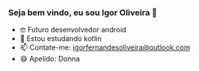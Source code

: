 ### Seja bem vindo, eu sou Igor Oliveira 👋

- 🤓 Futuro desenvolvedor android
- 🌱 Estou estudando kotlin
- 📫 Contate-me: igorfernandesoliveira@outlook.com
- 😄 Apelido: Donna
